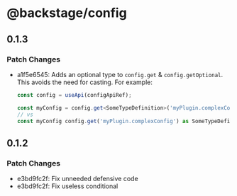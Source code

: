 # @backstage/config

## 0.1.3

### Patch Changes

- a1f5e6545: Adds an optional type to `config.get` & `config.getOptional`. This avoids the need for casting. For example:

  ```ts
  const config = useApi(configApiRef);

  const myConfig = config.get<SomeTypeDefinition>('myPlugin.complexConfig');
  // vs
  const myConfig config.get('myPlugin.complexConfig') as SomeTypeDefinition;
  ```

## 0.1.2

### Patch Changes

- e3bd9fc2f: Fix unneeded defensive code
- e3bd9fc2f: Fix useless conditional
